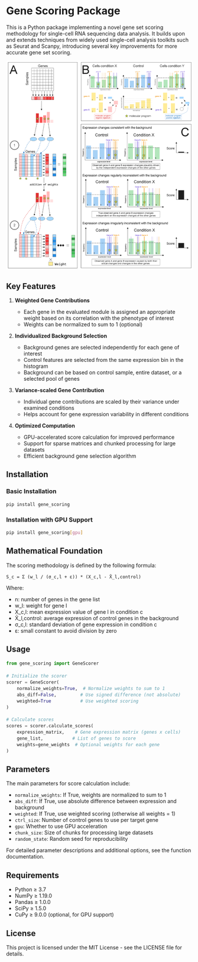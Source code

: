 # Gene Scoring Package

This is a Python package implementing a novel gene set scoring methodology for single-cell RNA sequencing data analysis. It builds upon and extends techniques from widely used single-cell analysis toolkits such as Seurat and Scanpy, introducing several key improvements for more accurate gene set scoring.

![alt text](https://raw.githubusercontent.com/michal7kw/GeneScore/main/gene_scoring/image.png)

## Key Features

1. **Weighted Gene Contributions**
   - Each gene in the evaluated module is assigned an appropriate weight based on its correlation with the phenotype of interest
   - Weights can be normalized to sum to 1 (optional)

2. **Individualized Background Selection**
   - Background genes are selected independently for each gene of interest
   - Control features are selected from the same expression bin in the histogram
   - Background can be based on control sample, entire dataset, or a selected pool of genes

3. **Variance-scaled Gene Contribution**
   - Individual gene contributions are scaled by their variance under examined conditions
   - Helps account for gene expression variability in different conditions

4. **Optimized Computation**
   - GPU-accelerated score calculation for improved performance
   - Support for sparse matrices and chunked processing for large datasets
   - Efficient background gene selection algorithm

## Installation

### Basic Installation

```bash
pip install gene_scoring
```

### Installation with GPU Support

```bash
pip install gene_scoring[gpu]
```

## Mathematical Foundation

The scoring methodology is defined by the following formula:

```
S_c = Σ (w_l / (σ_c,l + ε)) * (X_c,l - X̄_l,control)
```

Where:
- n: number of genes in the gene list
- w_l: weight for gene l
- X_c,l: mean expression value of gene l in condition c
- X̄_l,control: average expression of control genes in the background
- σ_c,l: standard deviation of gene expression in condition c
- ε: small constant to avoid division by zero

## Usage

```python
from gene_scoring import GeneScorer

# Initialize the scorer
scorer = GeneScorer(
    normalize_weights=True,  # Normalize weights to sum to 1
    abs_diff=False,         # Use signed difference (not absolute)
    weighted=True           # Use weighted scoring
)

# Calculate scores
scores = scorer.calculate_scores(
    expression_matrix,    # Gene expression matrix (genes x cells)
    gene_list,           # List of genes to score
    weights=gene_weights  # Optional weights for each gene
)
```

## Parameters

The main parameters for score calculation include:

- `normalize_weights`: If True, weights are normalized to sum to 1
- `abs_diff`: If True, use absolute difference between expression and background
- `weighted`: If True, use weighted scoring (otherwise all weights = 1)
- `ctrl_size`: Number of control genes to use per target gene
- `gpu`: Whether to use GPU acceleration
- `chunk_size`: Size of chunks for processing large datasets
- `random_state`: Random seed for reproducibility

For detailed parameter descriptions and additional options, see the function documentation.

## Requirements

- Python ≥ 3.7
- NumPy ≥ 1.19.0
- Pandas ≥ 1.0.0
- SciPy ≥ 1.5.0
- CuPy ≥ 9.0.0 (optional, for GPU support)

## License

This project is licensed under the MIT License - see the LICENSE file for details.
